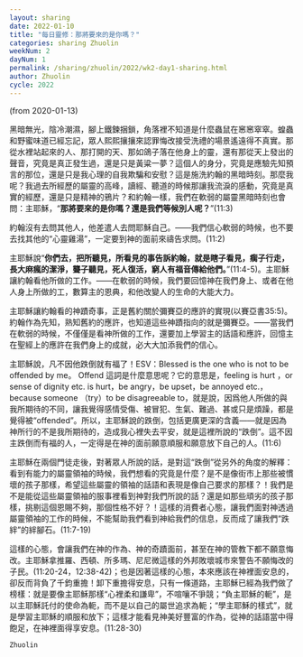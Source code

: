 ```yaml
---
layout: sharing
date: 2022-01-10
title: "每日靈修：那將要來的是你嗎？"
categories: sharing Zhuolin
weekNum: 2
dayNum: 1
permalink: /sharing/zhuolin/2022/wk2-day1-sharing.html
author: Zhuolin
cycle: 2022
---
```

(from 2020-01-13)

黑暗無光，陰冷潮濕，腳上鐵鍊捆鎖，角落裡不知道是什麼蟲鼠在窸窸窣窣。蝗蟲和野蜜味道已經忘記，眾人熙熙攘攘來認罪悔改接受洗禮的場景遙遠得不真實。那從水裡站起來的人、那打開的天、那如鴿子落在他身上的靈，還有那從天上發出的聲音，究竟是真正發生過，還是只是黃粱一夢？這個人的身分，究竟是應驗先知預言的那位，還是只是我心理的自我欺騙和安慰？這是施洗約翰的黑暗時刻。那麼我呢？我過去所經歷的屬靈的高峰，讀經、聽道的時候那讓我流淚的感動，究竟是真實的經歷，還是只是精神的鴉片？和約翰一樣，我們在軟弱的屬靈黑暗時刻也會問：主耶穌，“**那將要來的是你嗎？還是我們等候別人呢？**”(11:3)  

約翰沒有去問其他人，他差遣人去問耶穌自己。——我們信心軟弱的時候，也不要去找其他的“心靈雞湯”，一定要到神的面前來禱告求問。(11:2)  

主耶穌說“**你們去，把所聽見，所看見的事告訴約翰，就是瞎子看見，瘸子行走，長大麻瘋的潔淨，聾子聽見，死人復活，窮人有福音傳給他們。**”(11:4-5)。主耶穌讓約翰看他所做的工作。——在軟弱的時候，我們要回憶神在我們身上、或者在他人身上所做的工，數算主的恩典，和他改變人的生命的大能大力。  

主耶穌讓約翰看的神蹟奇事，正是舊約關於彌賽亞的應許的實現(以賽亞書35:5)。約翰作為先知，熟知舊約的應許，也知道這些神蹟指向的就是彌賽亞。——當我們在軟弱的時候，不僅僅是看神所做的工作，還要加上學習主的話語和應許，回憶主在聖經上的應許在我們身上的成就，必大大加添我們的信心。  

主耶穌說，凡不因他跌倒就有福了！ESV：Blessed is the one who is not to be offended by me。 Offend 這詞是什麼意思呢？它的意思是，feeling is hurt ，or sense of dignity etc. is hurt，be angry，be upset，be annoyed etc.，because someone （try）to be disagreeable to，就是說，因爲他人所做的與我所期待的不同，讓我覺得感情受傷、被冒犯、生氣、難過、甚或只是煩躁，都是覺得被“offended”。所以，主耶穌說的跌倒，包括更廣更深的含義——就是因為神所行的不是我所期待的，造成我心裡失去平安，就是這裡所說的“跌倒”。這不因主跌倒而有福的人，一定得是在神的面前願意順服和願意放下自己的人。(11:6)  

主耶穌在兩個門徒走後，對著眾人所說的話，是對這“跌倒”從另外的角度的解釋：看到有能力的屬靈領袖的時候，我們想看的究竟是什麼？是不是像街市上那些被慣壞的孩子那樣，希望這些屬靈的領袖的話語和表現是像自己要求的那樣？！我們是不是能從這些屬靈領袖的服事裡看到神對我們所說的話？還是如那些頑劣的孩子那樣，挑剔這個恩賜不夠，那個性格不好？！這樣的消費者心態，讓我們面對神透過屬靈領袖的工作的時候，不能幫助我們看到神給我們的信息，反而成了讓我們“跌絆”的絆腳石。(11:7-19)  

這樣的心態，會讓我們在神的作為、神的奇蹟面前，甚至在神的管教下都不願意悔改。主耶穌拿推羅、西頓、所多瑪、尼尼微這樣的外邦敗壞城市來警告不願悔改的子民。(11:20-24，12:38-42)；也是因著這樣的心態，本來應該在神裡面安息的，卻反而背負了千鈞重擔！卸下重擔得安息，只有一條道路，主耶穌已經為我們做了榜樣：就是要像主耶穌那樣“心裡柔和謙卑”，不喧嚷不爭競；“負主耶穌的軛”，是以主耶穌託付的使命為軛，而不是以自己的屬世追求為軛；“學主耶穌的樣式”，就是學習主耶穌的順服和放下；這樣才能看見神美好豐富的作為，從神的話語當中得飽足，在神裡面得享安息。(11:28-30)  

`Zhuolin`  
